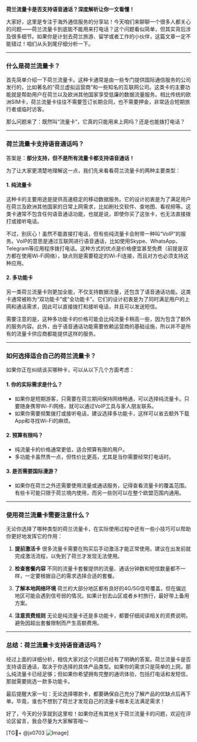 **荷兰流量卡是否支持语音通话？深度解析让你一文看懂！**

大家好，这里是专注于海外通信服务的分享站！今天咱们来聊聊一个很多人都关心的问题——荷兰流量卡到底能不能用来打电话？这个问题看似简单，但其实背后涉及很多细节。如果你是计划去荷兰旅游、留学或者工作的小伙伴，这篇文章一定不能错过！咱们从头到尾仔细分析一下。

---

### **什么是荷兰流量卡？**
首先简单介绍一下荷兰流量卡。这种卡通常是由一些专门提供国际通信服务的公司发行的，比如著名的“荷兰虚拟运营商”和一些知名的互联网公司。这类卡的主要功能就是帮助用户在荷兰以及欧洲其他国家享受低廉的数据流量服务。相比传统的欧洲SIM卡，荷兰流量卡往往不需要签订长期合同，也不需要押金，非常适合短期旅行者或临时访客。

那么问题来了：既然叫“流量卡”，它真的只能用来上网吗？还是也能拨打电话？

---

### **荷兰流量卡支持语音通话吗？**

答案是：**部分支持，但不是所有流量卡都支持语音通话！**

为了让大家更清楚地理解这一点，我们先来看看荷兰流量卡的两种主要类型：

#### 1. **纯流量卡**
这种卡的主要用途是提供高速稳定的移动数据服务。它的设计初衷是为了满足用户在荷兰及欧洲其他国家的日常上网需求，比如刷社交软件、查地图、看视频等。这类卡通常不包含任何语音通话功能，也就是说，即使你买了这张卡，也无法直接拨打或接听电话。

不过，别灰心！虽然不能直接打电话，但有些纯流量卡会附带一种叫“VoIP”的服务。VoIP的意思是通过互联网进行语音通话，比如使用Skype、WhatsApp、Telegram等应用程序拨打电话。这种方式的优点是价格便宜甚至免费（前提是双方都在使用Wi-Fi网络），缺点则是需要稳定的Wi-Fi连接，而且对方也必须支持这种应用。

#### 2. **多功能卡**
另一类荷兰流量卡则更加全能，不仅支持数据流量，还包含了语音通话功能。这类卡通常被称为“双功能卡”或“全功能卡”。它们的设计初衷是为了同时满足用户的上网和通话需求，因此可以直接拨打和接听电话，并且可以发送短信。

需要注意的是，这种多功能卡的价格可能会比纯流量卡稍高一些，因为包含了额外的服务内容。此外，由于语音通话功能需要依赖运营商的基础设施，所以并不是所有的流量卡供应商都能提供这样的服务。

---

### **如何选择适合自己的荷兰流量卡？**

如果你正在纠结该买哪种卡，可以从以下几个方面考虑：

#### 1. **你的实际需求是什么？**
   - 如果你是短期游客，只需要在荷兰期间保持网络畅通，可以选择纯流量卡。只要随身携带Wi-Fi网络，就可以通过VoIP工具与家人朋友联系。
   - 如果你需要频繁拨打或接听电话，建议选择多功能卡，这样可以省去额外下载App和寻找Wi-Fi的麻烦。

#### 2. **预算有限吗？**
   - 纯流量卡的价格通常更低，适合预算有限的用户。
   - 多功能卡虽然贵一点，但性价比更高，尤其是当你需要经常打电话时。

#### 3. **是否需要国际漫游？**
   - 如果你在荷兰之外还需要使用流量或通话服务，记得查看流量卡的覆盖范围。有些卡可能只限于荷兰境内使用，而另一些则可以在整个欧盟范围内通用。

---

### **使用荷兰流量卡需要注意什么？**

无论你选择了哪种类型的荷兰流量卡，在实际使用过程中还有一些小技巧可以帮助你更好地发挥它的作用：

1. **提前激活卡**
   很多流量卡需要在购买后手动激活才能正常使用。建议在出发前就完成激活流程，以免到了荷兰才发现无法使用。

2. **检查套餐内容**
   不同的流量卡套餐提供的流量、通话分钟数和短信数量都不一样，一定要根据自己的需求选择合适的套餐。

3. **了解本地网络环境**
   荷兰的大部分地区都有良好的4G/5G信号覆盖，但在偏远地区可能会遇到信号弱的情况。如果计划去山区或者乡村旅行，最好带上备用方案。

4. **注意资费规则**
   无论是纯流量卡还是多功能卡，都要仔细阅读相关的资费说明，避免因超出套餐限制而产生高额费用。

---

### **总结：荷兰流量卡支持语音通话吗？**

经过上面的详细分析，相信大家对这个问题已经有了明确的答案。荷兰流量卡是否支持语音通话，取决于你选择的具体产品类型。如果你的需求只是简单的上网，那么纯流量卡已经足够；但如果你希望拥有完整的通讯体验，包括打电话和发短信，那就需要挑选一款多功能卡。

最后提醒大家一句：无论选择哪款卡，都要确保自己充分了解产品的优缺点后再下单。毕竟，谁也不想到了荷兰才发现自己的流量卡根本无法满足需求！

好了，今天的分享就到这里啦！如果你还有其他关于荷兰流量卡的问题，欢迎在评论区留言，我会尽量为大家解答哦～

[TG💪+ @jx0703 ![Image](https://github.com/user-attachments/assets/dbca1d08-cadb-493c-b0ec-ad6f7a83f270)]